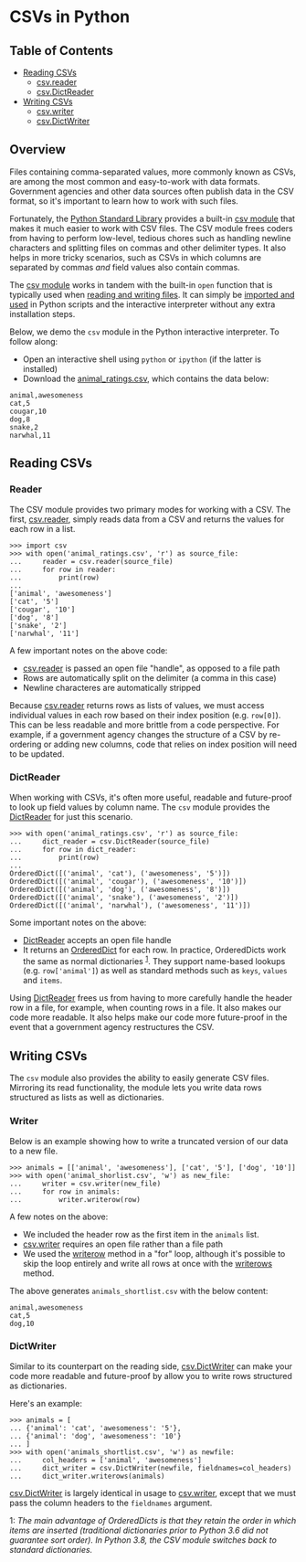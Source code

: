 # CSVs in Python

## Table of Contents

- [Reading CSVs](#readings-csvs)
  - [csv.reader](#csv-reader)
  - [csv.DictReader](#csvdictreader)
- [Writing CSVs](#writing-csvs)
  - [csv.writer](#writer)
  - [csv.DictWriter](#dictwriter)

## Overview

Files containing comma-separated values, more commonly known as CSVs, are among the most common and easy-to-work with data formats. Government agencies and other data sources often publish data in the CSV format, so it's important to learn how to work with such files.

Fortunately, the [Python Standard Library](https://docs.python.org/3/library/index.html) provides a built-in [csv module][] that makes it much easier to work with CSV files. The CSV module frees coders from having to perform low-level, tedious chores such as handling newline characters and splitting files on commas and other delimiter types. It also helps in more tricky scenarios, such as CSVs in which columns are separated by commas *and* field values also contain commas.

[csv module]: https://docs.python.org/3.8/library/csv.html

The [csv module][] works in tandem with the built-in `open` function that is typically used when [reading and writing files](file_io.md). It can simply be [imported and used](libraries.md) in Python scripts and the interactive interpreter without any extra installation steps.

Below, we demo the `csv` module in the Python interactive interpreter. To follow along:

* Open an interactive shell using `python` or `ipython` (if the latter is installed)
* Download the [animal_ratings.csv][], which contains the data below:

```
animal,awesomeness
cat,5
cougar,10
dog,8
snake,2
narwhal,11
```

[animal_ratings.csv]: https://raw.githubusercontent.com/stanfordjournalism/stanford-progj-2020/master/data/animal_ratings.csv

## Reading CSVs

### Reader

The CSV module provides two primary modes for working with a CSV. The first, [csv.reader][], simply reads data from a CSV and returns the values for each row in a list.

[csv.reader]: https://docs.python.org/3.7/library/csv.html#csv.reader

```
>>> import csv
>>> with open('animal_ratings.csv', 'r') as source_file:
...     reader = csv.reader(source_file)
...     for row in reader:
...         print(row)
...
['animal', 'awesomeness']
['cat', '5']
['cougar', '10']
['dog', '8']
['snake', '2']
['narwhal', '11']
```

A few important notes on the above code:

* [csv.reader][] is passed an open file "handle", as opposed to a file path
* Rows are automatically split on the delimiter (a comma in this case)
* Newline characteres are automatically stripped

Because [csv.reader][] returns rows as lists of values, we must access individual values in each row based on their index position (e.g. `row[0]`). This can be less readable and more brittle from a code perspective. For example, if a government agency changes the structure of a CSV by re-ordering or adding new columns, code that relies on index position will need to be updated.

### DictReader

When working with CSVs, it's often more useful, readable and future-proof to look up field values by column name. The `csv` module provides the [DictReader][] for just this scenario.

[DictReader]: https://docs.python.org/3.7/library/csv.html#csv.DictReader

```
>>> with open('animal_ratings.csv', 'r') as source_file:
...     dict_reader = csv.DictReader(source_file)
...     for row in dict_reader:
...         print(row)
...
OrderedDict([('animal', 'cat'), ('awesomeness', '5')])
OrderedDict([('animal', 'cougar'), ('awesomeness', '10')])
OrderedDict([('animal', 'dog'), ('awesomeness', '8')])
OrderedDict([('animal', 'snake'), ('awesomeness', '2')])
OrderedDict([('animal', 'narwhal'), ('awesomeness', '11')])
```

Some important notes on the above:

* [DictReader][] accepts an open file handle
* It returns an [OrderedDict](https://docs.python.org/3.7/library/collections.html#collections.OrderedDict) for each row. In practice, OrderedDicts work the same as normal dictionaries <sup>[1](#myfootnote1)</sup>.  They support name-based lookups (e.g. `row['animal']`) as well as standard methods such as `keys`, `values` and `items`.

Using [DictReader][] frees us from having to more carefully handle the header row in a file, for example, when counting rows in a file. It also makes our code more readable. It also helps make our code more future-proof in the event that a government agency restructures the CSV.

## Writing CSVs

The `csv` module also provides the ability to easily generate CSV files. Mirroring its read functionality, the module lets you write data rows structured as lists as well as dictionaries.

### Writer

Below is an example showing how to write a truncated version of our data to a new file.

```
>>> animals = [['animal', 'awesomeness'], ['cat', '5'], ['dog', '10']]
>>> with open('animal_shorlist.csv', 'w') as new_file:
...     writer = csv.writer(new_file)
...     for row in animals:
...         writer.writerow(row)
```

A few notes on the above:

* We included the header row as the first item in the `animals` list.
* [csv.writer][] requires an open file rather than a file path
* We used the [writerow](https://docs.python.org/3.7/library/csv.html#csv.csvwriter.writerow) method in a "for" loop, although it's possible to skip the loop entirely and write all rows at once with the [writerows](https://docs.python.org/3.7/library/csv.html#csv.csvwriter.writerows) method.

[csv.writer]: https://docs.python.org/3.7/library/csv.html#writer-objects

The above generates `animals_shortlist.csv` with the below content:

```
animal,awesomeness
cat,5
dog,10
```

### DictWriter

Similar to its counterpart on the reading side, [csv.DictWriter][] can make your code more readable and future-proof by allow you to write rows structured as dictionaries.

[csv.DictWriter]: https://docs.python.org/3.7/library/csv.html#csv.DictWriter

Here's an example:

```
>>> animals = [
... {'animal': 'cat', 'awesomeness': '5'},
... {'animal': 'dog', 'awesomeness': '10'}
... ]
>>> with open('animals_shortlist.csv', 'w') as newfile:
...     col_headers = ['animal', 'awesomeness']
...     dict_writer = csv.DictWriter(newfile, fieldnames=col_headers)
...     dict_writer.writerows(animals)

```

[csv.DictWriter][] is largely identical in usage to [csv.writer][], except that we must pass the column headers to the `fieldnames` argument.


<a name="myfootnote1">1</a>: *The main advantage of OrderedDicts is that they retain the order in which items are inserted (traditional dictionaries prior to Python 3.6 did not guarantee sort order). In Python 3.8, the CSV module switches back to standard dictionaries.*
